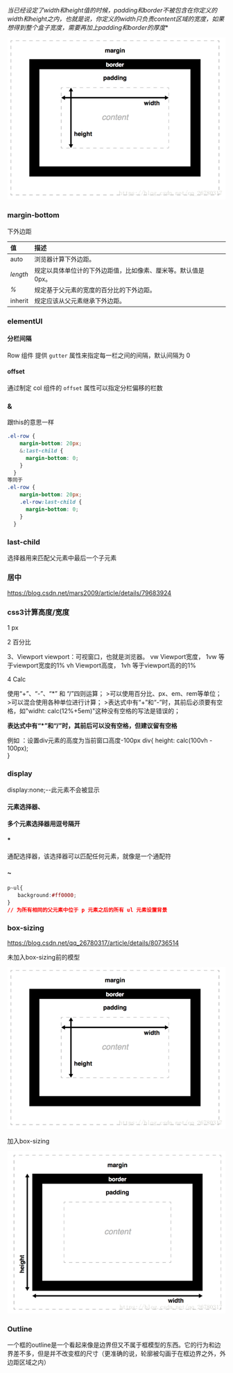 *当已经设定了width和height值的时候，padding和border不被包含在你定义的width和height之内，也就是说，你定义的width只负责content区域的宽度，如果想得到整个盒子宽度，需要再加上padding和border的厚度**

![](css.assets/%E5%85%83%E7%B4%A0%E8%BE%B9%E6%A1%86.png)

### margin-bottom

下外边距

| 值       | 描述                                                         |
| :------- | :----------------------------------------------------------- |
| auto     | 浏览器计算下外边距。                                         |
| *length* | 规定以具体单位计的下外边距值，比如像素、厘米等。默认值是 0px。 |
| *%*      | 规定基于父元素的宽度的百分比的下外边距。                     |
| inherit  | 规定应该从父元素继承下外边距。                               |

### elementUI

#### 分栏间隔

 Row 组件 提供 `gutter` 属性来指定每一栏之间的间隔，默认间隔为 0 

#### offset

 通过制定 col 组件的 `offset` 属性可以指定分栏偏移的栏数 

### &

 跟this的意思一样 

~~~css
.el-row {
    margin-bottom: 20px;
    &:last-child {
      margin-bottom: 0;
    }
  }
等同于
.el-row {
    margin-bottom: 20px;
    .el-row:last-child {
      margin-bottom: 0;
    }
  }
~~~

###  last-child 

 选择器用来匹配父元素中最后一个子元素 

### 居中



https://blog.csdn.net/mars2009/article/details/79683924

### css3计算高度/宽度

1 px

2 百分比

3、Viewport
  viewport：可视窗口，也就是浏览器。
  vw Viewport宽度， 1vw 等于viewport宽度的1%
  vh Viewport高度， 1vh 等于viewport高的的1%

4 Calc

使用“+”、“-”、“*” 和 “/”四则运算；
    >可以使用百分比、px、em、rem等单位；
    >可以混合使用各种单位进行计算；
    >表达式中有“+”和“-”时，其前后必须要有空格，如"widht: calc(12%+5em)"这种没有空格的写法是错误的；

**表达式中有“*”和“/”时，其前后可以没有空格，但建议留有空格**

例如 ：设置div元素的高度为当前窗口高度-100px
   div{
    height: calc(100vh - 100px);   
  }

### display

display:none;--此元素不会被显示

#### 元素选择器、

**多个元素选择器用逗号隔开**

#### *

通配选择器，该选择器可以匹配任何元素，就像是一个通配符

#### ~

~~~css
p~ul{
　　background:#ff0000;
}
// 为所有相同的父元素中位于 p 元素之后的所有 ul 元素设置背景
~~~

### box-sizing

https://blog.csdn.net/qq_26780317/article/details/80736514

未加入box-sizing前的模型

![](css.assets/%E5%85%83%E7%B4%A0%E8%BE%B9%E6%A1%86.png)

加入box-sizing

![](css.assets/box-sizing.png)

### Outline

一个框的outline是一个看起来像是边界但又不属于框模型的东西。它的行为和边界差不多，但是并不改变框的尺寸（更准确的说，轮廓被勾画于在框边界之外，外边距区域之内）

